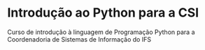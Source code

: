 # Introdução ao Python para a CSI
Curso de introdução à linguagem de Programação Python para a Coordenadoria de Sistemas de Informação do IFS
